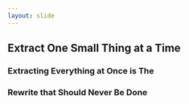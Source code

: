 ```yaml
---
layout: slide
---
```


## Extract One Small Thing at a Time


### Extracting Everything at Once is The
### Rewrite that Should Never Be Done
